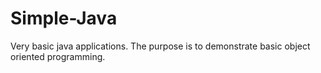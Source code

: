 # Simple-Java
Very basic java applications.
The purpose is to demonstrate basic object oriented programming.
